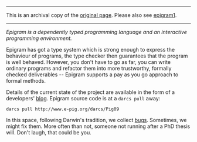 -------------------------------------------------------------------------------

This is an archival copy of the [original page](https://code.google.com/archive/p/epigram/). Please also see [epigram1](https://github.com/david-christiansen/epigram1).

-------------------------------------------------------------------------------

_Epigram is a dependently typed programming language and an interactive programming environment._

Epigram has got a type system which is strong enough to express the behaviour of programs, the type checker then guarantees that the program is well behaved. However, you don't have to go as far, you can write ordinary programs and refactor them into more trustworthy, formally checked deliverables -- Epigram supports a pay as you go approach to formal methods.

Details of the current state of the project are available in the form of a developers' [blog](http://www.e-pig.org/epilogue/). Epigram source code is at a `darcs pull` away:

    darcs pull http://www.e-pig.org/darcs/Pig09

In this space, following Darwin's tradition, we collect [bugs](https://github.com/mietek/epigram2/issues). Sometimes, we might fix them. More often than not, someone not running after a PhD thesis will. Don't laugh, that could be you.
